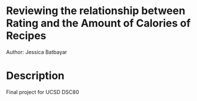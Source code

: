 # Reviewing the relationship between Rating and the Amount of Calories of Recipes
Author: Jessica Batbayar

# Description
Final project for UCSD DSC80
